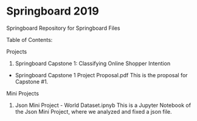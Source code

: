 # Springboard 2019
 Springboard Repository for Springboard Files

Table of Contents:

Projects
1. Springboard Capstone 1: Classifying Online Shopper Intention
  - Springboard Capstone 1 Project Proposal.pdf
    This is the proposal for Capstone #1.

Mini Projects
1. Json Mini Project - World Dataset.ipnyb
   This is a Jupyter Notebook of the Json Mini Project, where we analyzed and fixed a json file.
